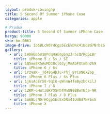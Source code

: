 ```yaml
---
layout: produk-casinghp
title: 5 Second Of Summer iPhone Case
categories: apple

# Produk
product-title: 5 Second Of Summer iPhone Case
harga: 90000
sku: hn-0661
image-drive: 1o6BLcN0rHCgp5EcExDRx41UdBd7NrbsS
gallery:
  - url: 1HDkGb5018PdqHa60pbnzJn5cQrRq5IBr
    title: iPhone 5 / 5s / SE
  - url: 1Q5me8K5AoMD3Bcl0JyjMmAbFXtmBn2h9
    title: iPhone 6 / 6s
  - url: 1rzyaK-_jd49GHhJu-Phj_9rC0N6XEop_
    title: iPhone 6 Plus / 6s Plus
  - url: 1j6sAoErS8-9qIG-qWnnW4feByzbCkilJ
    title: iPhone 7 / 8
  - url: 1ZKM-oHutz6KYQSnDfMnU99B8wTE3a-9R
    title: iPhone 7 Plus / 8 Plus
  - url: 1o6BLcN0rHCgp5EcExDRx41UdBd7NrbsS
    title: iPhone X
---
```

